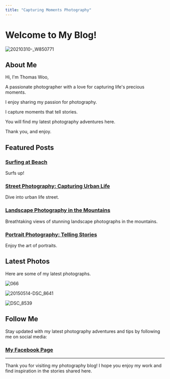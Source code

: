 ```yaml
---
title: "Capturing Moments Photography"
---
```


# Welcome to My Blog!

![20210310-_W850771](https://github.com/user-attachments/assets/2a898854-0943-4781-a0f3-3cf792fe554f)



## About Me

Hi, I'm Thomas Woo, 

A passionate photographer with a love for capturing life's precious moments. 

I enjoy sharing my passion for photography. 

I capture moments that tell stories.

You will find my latest photography adventures here.

Thank you, and enjoy.



## Featured Posts

### [Surfing at Beach](/ThomasWooPhotography/2025/03/15/Surfing)
Surfs up!

### [Street Photography: Capturing Urban Life](/ThomasWooPhotography/2025/03/15/Street)
Dive into urban life street.

### [Landscape Photography in the Mountains](/ThomasWooPhotography/2025/03/15/Landscape)
Breathtaking views of stunning landscape photographs in the mountains.

### [Portrait Photography: Telling Stories](/ThomasWooPhotography/2025/03/15/Portrait)
Enjoy the art of portraits.




## Latest Photos

Here are some of my latest photographs.

![066](https://github.com/user-attachments/assets/cda8cd8a-bb80-4822-bacf-a7f505dae029)

![20150514-DSC_8641](https://github.com/user-attachments/assets/fe6eb833-1310-4f90-abc8-f481a80a850d)

![DSC_8539](https://github.com/user-attachments/assets/4c94cfd0-c38f-453d-98f7-2bc9d97f17f3)



## Follow Me

Stay updated with my latest photography adventures and tips by following me on social media:

### [My Facebook Page](https://www.facebook.com/thomas.woo.184)


---

Thank you for visiting my photography blog! I hope you enjoy my work and find inspiration in the stories shared here.


